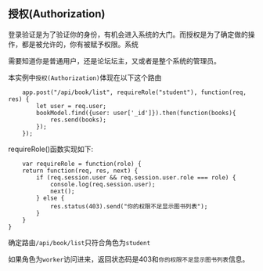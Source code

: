 ## 授权(Authorization)

登录验证是为了验证你的身份，有机会进入系统的大门。而授权是为了确定做的操作，都是被允许的，你有被赋予权限。系统

需要知道你是普通用户，还是论坛坛主，又或者是整个系统的管理员。

本实例中`授权(Authorization)`体现在以下这个路由
```
    app.post("/api/book/list", requireRole("student"), function(req, res) {
        let user = req.user;
        bookModel.find({user: user['_id']}).then(function(books){
            res.send(books);
        });
    });
```

requireRole()函数实现如下:

```
    var requireRole = function(role) {
    return function(req, res, next) {
        if (req.session.user && req.session.user.role === role) {
            console.log(req.session.user);
            next();
        } else {
            res.status(403).send("你的权限不足显示图书列表");
        }            
    }
}

```

确定路由`/api/book/list`只符合角色为`student`

如果角色为`worker`访问进来，返回状态码是403和`你的权限不足显示图书列表`信息。